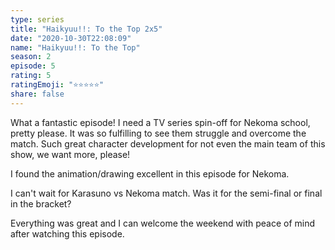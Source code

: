 ```yaml
---
type: series
title: "Haikyuu!!: To the Top 2x5"
date: "2020-10-30T22:08:09"
name: "Haikyuu!!: To the Top"
season: 2
episode: 5
rating: 5
ratingEmoji: "⭐️⭐️⭐️⭐️⭐️"
share: false
---
```


What a fantastic episode! I need a TV series spin-off for Nekoma school, pretty please. It was so fulfilling to see them struggle and overcome the match. Such great character development for not even the main team of this show, we want more, please!

I found the animation/drawing excellent in this episode for Nekoma.

I can't wait for Karasuno vs Nekoma match. Was it for the semi-final or final in the bracket?

Everything was great and I can welcome the weekend with peace of mind after watching this episode.
